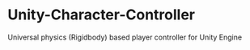 # Unity-Character-Controller
Universal physics (Rigidbody) based player controller for Unity Engine
